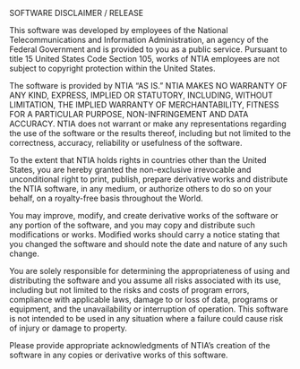 SOFTWARE DISCLAIMER / RELEASE

This software was developed by employees of the National Telecommunications and Information Administration, an agency of the Federal Government and is provided to you as a public service.  Pursuant to title 15 United States Code Section 105, works of NTIA employees are not subject to copyright protection within the United States.

The software is provided by NTIA “AS IS.”  NTIA MAKES NO WARRANTY OF ANY KIND, EXPRESS, IMPLIED OR STATUTORY, INCLUDING, WITHOUT LIMITATION, THE IMPLIED WARRANTY OF MERCHANTABILITY, FITNESS FOR A PARTICULAR PURPOSE, NON-INFRINGEMENT AND DATA ACCURACY. NTIA does not warrant or make any representations regarding the use of the software or the results thereof, including but not limited to the correctness, accuracy, reliability or usefulness of the software. 

To the extent that NTIA holds rights in countries other than the United States, you are hereby granted the non-exclusive irrevocable and unconditional right to print, publish, prepare derivative works and distribute the NTIA software, in any medium, or authorize others to do so on your behalf, on a royalty-free basis throughout the World.

You may improve, modify, and create derivative works of the software or any portion of the software, and you may copy and distribute such modifications or works. Modified works should carry a notice stating that you changed the software and should note the date and nature of any such change.

You are solely responsible for determining the appropriateness of using and distributing the software and you assume all risks associated with its use, including but not limited to the risks and costs of program errors, compliance with applicable laws, damage to or loss of data, programs or equipment, and the unavailability or interruption of operation. This software is not intended to be used in any situation where a failure could cause risk of injury or damage to property. 

Please provide appropriate acknowledgments of NTIA’s creation of the software in any copies or derivative works of this software.

